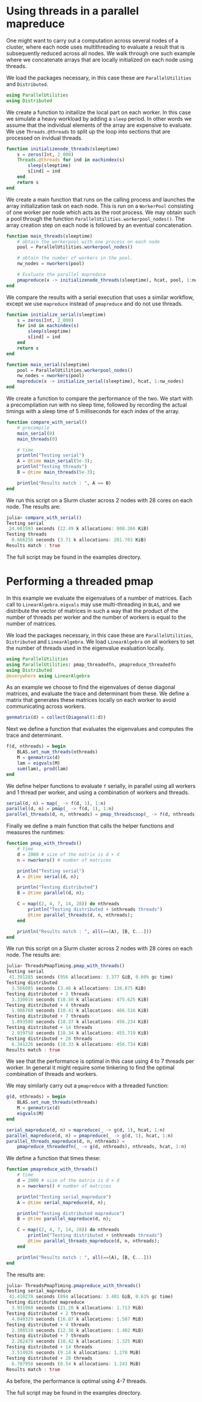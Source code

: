 # Using threads in a parallel mapreduce

One might want to carry out a computation across several nodes of a cluster, where each node uses multithreading to evaluate a result that is subsequently reduced across all nodes. We walk through one such example where we concatenate arrays that are locally initialized on each node using threads.

We load the packages necessary, in this case these are `ParallelUtilities` and `Distributed`.

```julia
using ParallelUtilities
using Distributed
```

We create a function to initailize the local part on each worker. In this case we simulate a heavy workload by adding a `sleep` period. In other words we assume that the individual elements of the array are expensive to evaluate. We use `Threads.@threads` to split up the loop into sections that are processed on invidual threads.

```julia
function initializenode_threads(sleeptime)
    s = zeros(Int, 2_000)
    Threads.@threads for ind in eachindex(s)
        sleep(sleeptime)
        s[ind] = ind
    end
    return s
end
```

We create a main function that runs on the calling process and launches the array initialization task on each node. This is run on a `WorkerPool` consisting of one worker per node which acts as the root process. We may obtain such a pool through the function `ParallelUtilities.workerpool_nodes()`. The array creation step on each node is followed by an eventual concatenation.

```julia
function main_threads(sleeptime)
    # obtain the workerpool with one process on each node
    pool = ParallelUtilities.workerpool_nodes()

    # obtain the number of workers in the pool.
    nw_nodes = nworkers(pool)

    # Evaluate the parallel mapreduce
    pmapreduce(x -> initializenode_threads(sleeptime), hcat, pool, 1:nw_nodes)
end
```

We compare the results with a serial execution that uses a similar workflow, except we use `mapreduce` instead of `pmapreduce` and do not use threads.

```julia
function initialize_serial(sleeptime)
    s = zeros(Int, 2_000)
    for ind in eachindex(s)
        sleep(sleeptime)
        s[ind] = ind
    end
    return s
end

function main_serial(sleeptime)
    pool = ParallelUtilities.workerpool_nodes()
    nw_nodes = nworkers(pool)
    mapreduce(x -> initialize_serial(sleeptime), hcat, 1:nw_nodes)
end
```

We create a function to compare the performance of the two. We start with a precompilation run with no sleep time, followed by recording the actual timings with a sleep time of 5 milliseconds for each index of the array.

```julia
function compare_with_serial()
    # precompile
    main_serial(0)
    main_threads(0)

    # time
    println("Testing serial")
    A = @time main_serial(5e-3);
    println("Testing threads")
    B = @time main_threads(5e-3);

    println("Results match : ", A == B)
end
```

We run this script on a Slurm cluster across 2 nodes with 28 cores on each node. The results are:

```julia
julia> compare_with_serial()
Testing serial
 24.601593 seconds (22.49 k allocations: 808.266 KiB)
Testing threads
  0.666256 seconds (3.71 k allocations: 201.703 KiB)
Results match : true
```

The full script may be found in the examples directory.

# Performing a threaded pmap

In this example we evaluate the eigenvalues of a number of matrices. Each call to `LinearAlgebra.eigvals` may use multi-threading in `BLAS`, and we distribute the vector of matrices in such a way that the product of the number of threads per worker and the number of workers is equal to the number of matrices.

We load the packages necessary, in this case these are `ParallelUtilities`, `Distributed` and `LinearAlgebra`. We load `LinearAlgebra` on all workers to set the number of threads used in the eigenvalue evaluation locally.

```julia
using ParallelUtilities
using ParallelUtilities: pmap_threadedfn, pmapreduce_threadedfn
using Distributed
@everywhere using LinearAlgebra
```

As an example we choose to find the eigenvalues of dense diagonal matrices, and evaluate the trace and determinant from these. We define a matrix that generates these matrices locally on each worker to avoid communicating across workers.

```julia
genmatrix(d) = collect(Diagonal(1:d))
```

Next we define a function that evaluates the eigenvalues and computes the trace and determinant.

```julia
f(d, nthreads) = begin
    BLAS.set_num_threads(nthreads)
    M = genmatrix(d)
    lam = eigvals(M)
    sum(lam), prod(lam)
end
```

We define helper functions to evaluate `f` serially, in parallel using all workers and 1 thread per worker, and using a combination of workers and threads.

```julia
serial(d, n) = map(_ -> f(d, 1), 1:n)
parallel(d, n) = pmap(_ -> f(d, 1), 1:n)
parallel_threads(d, n, nthreads) = pmap_threadscoop(_ -> f(d, nthreads), nthreads, 1:n)
```

Finally we define a main function that calls the helper functions and measures the runtimes:

```julia
function pmap_with_threads()
    # time
    d = 2000 # size of the matrix is d × d
    n = nworkers() # number of matrices

    println("Testing serial")
    A = @time serial(d, n);

    println("Testing distributed")
    B = @time parallel(d, n);

    C = map((2, 4, 7, 14, 28)) do nthreads
        println("Testing distributed + $nthreads threads")
        @time parallel_threads(d, n, nthreads);
    end

    println("Results match : ", all(==(A), [B, C...]))
end
```

We run this script on a Slurm cluster across 2 nodes with 28 cores on each node. The results are:

```julia
julia> ThreadsPmapTiming.pmap_with_threads()
Testing serial
 41.391285 seconds (956 allocations: 3.377 GiB, 0.60% gc time)
Testing distributed
  3.566095 seconds (3.46 k allocations: 138.875 KiB)
Testing distributed + 2 threads
  3.330016 seconds (10.50 k allocations: 475.625 KiB)
Testing distributed + 4 threads
  1.986760 seconds (10.41 k allocations: 466.516 KiB)
Testing distributed + 7 threads
  1.893500 seconds (10.37 k allocations: 456.234 KiB)
Testing distributed + 14 threads
  2.939750 seconds (10.34 k allocations: 455.719 KiB)
Testing distributed + 28 threads
  6.341226 seconds (10.33 k allocations: 456.734 KiB)
Results match : true

```

We see that the performance is optimal in this case using 4 to 7 threads per worker.
In general it might require some tinkering to find the optimal combination of threads and workers.

We may similarly carry out a `pmapreduce` with a threaded function:

```julia
g(d, nthreads) = begin
    BLAS.set_num_threads(nthreads)
    M = genmatrix(d)
    eigvals(M)
end

serial_mapreduce(d, n) = mapreduce(_ -> g(d, 1), hcat, 1:n)
parallel_mapreduce(d, n) = pmapreduce(_ -> g(d, 1), hcat, 1:n)
parallel_threads_mapreduce(d, n, nthreads) =
    pmapreduce_threadedfn(_ -> g(d, nthreads), nthreads, hcat, 1:n)
```

We define a function that times these:
```julia
function pmapreduce_with_threads()
    # time
    d = 2000 # size of the matrix is d × d
    n = nworkers() # number of matrices

    println("Testing serial_mapreduce")
    A = @time serial_mapreduce(d, n);

    println("Testing distributed mapreduce")
    B = @time parallel_mapreduce(d, n);

    C = map((2, 4, 7, 14, 28)) do nthreads
        println("Testing distributed + $nthreads threads")
        @time parallel_threads_mapreduce(d, n, nthreads);
    end

    println("Results match : ", all(==(A), [B, C...]))
end
```

The results are:

```julia
julia> ThreadsPmapTiming.pmapreduce_with_threads()
Testing serial_mapreduce
 41.410278 seconds (894 allocations: 3.401 GiB, 0.61% gc time)
Testing distributed mapreduce
  3.931968 seconds (21.20 k allocations: 1.713 MiB)
Testing distributed + 2 threads
  4.040329 seconds (16.87 k allocations: 1.587 MiB)
Testing distributed + 4 threads
  2.308510 seconds (12.38 k allocations: 1.402 MiB)
Testing distributed + 7 threads
  2.202479 seconds (10.42 k allocations: 1.325 MiB)
Testing distributed + 14 threads
  3.514926 seconds (9.14 k allocations: 1.270 MiB)
Testing distributed + 28 threads
  6.707958 seconds (8.54 k allocations: 1.243 MiB)
Results match : true
```

As before, the performance is optimal using 4-7 threads.

The full script may be found in the examples directory.

